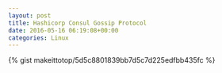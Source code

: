 ```yaml
---
layout: post                                                                                                              
title: Hashicorp Consul Gossip Protocol                                                                                                                       
date: 2016-05-16 06:19:08+00:00                                                                                                                        
categories: Linux                                                                                                                
---                                                                                                                              
```


{% gist makeittotop/5d5c8801839bb7d5c7d225edfbb435fc %}                                                                                                           

